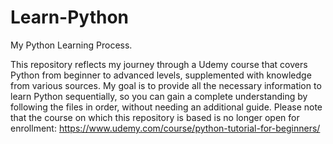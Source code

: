# Learn-Python

My Python Learning Process.

This repository reflects my journey through a Udemy course that covers Python from beginner to advanced levels, supplemented with knowledge from various sources. My goal is to provide all the necessary information to learn Python sequentially, so you can gain a complete understanding by following the files in order, without needing an additional guide. Please note that the course on which this repository is based is no longer open for enrollment: https://www.udemy.com/course/python-tutorial-for-beginners/
